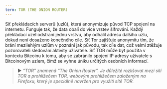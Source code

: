 ```yaml
---
term: TOR (THE ONION ROUTER)
---
```


Síť překládacích serverů (uzlů), která anonymizuje původ TCP spojení na internetu. Funguje tak, že data obalí do více vrstev šifrování. Každý překládací uzel odstraní jednu vrstvu, aby odhalil adresu dalšího uzlu, dokud není dosaženo konečného cíle. Síť Tor zajišťuje anonymitu tím, že brání mezilehlým uzlům v poznání jak původu, tak cíle dat, což velmi ztěžuje pozorovateli sledování aktivity uživatele. Síť TOR může být použita v kontextu Bitcoinu k tomu, aby se zabránilo spojení IP adresy uživatele s Bitcoinovým uzlem, čímž se vyhne úniku určitých osobních informací.

> ► *“TOR” znamená “The Onion Router”. Je důležité rozlišovat mezi sítí TOR a prohlížečem TOR, webovým prohlížečem založeným na Firefoxu, který je speciálně navržen pro využití sítě TOR.*